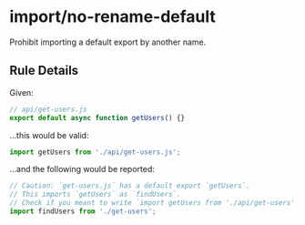 # import/no-rename-default

<!-- end auto-generated rule header -->

Prohibit importing a default export by another name.

## Rule Details

Given:

```js
// api/get-users.js
export default async function getUsers() {}
```

...this would be valid:

```js
import getUsers from './api/get-users.js';
```

...and the following would be reported:

```js
// Caution: `get-users.js` has a default export `getUsers`.
// This imports `getUsers` as `findUsers`.
// Check if you meant to write `import getUsers from './api/get-users'` instead.
import findUsers from './get-users';
```
